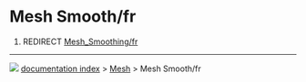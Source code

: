 # Mesh Smooth/fr
1.  REDIRECT [Mesh_Smoothing/fr](Mesh_Smoothing/fr.md)



---
![](images/Right_arrow.png) [documentation index](../README.md) > [Mesh](Mesh_Workbench.md) > Mesh Smooth/fr
